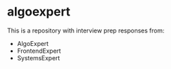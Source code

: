 # algoexpert
This is a repository with interview prep responses from:
* AlgoExpert
* FrontendExpert
* SystemsExpert
